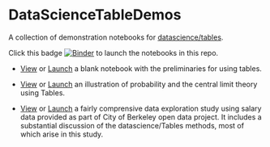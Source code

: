 # DataScienceTableDemos

A collection of demonstration notebooks for [datascience/tables](https://github.com/data-8/datascience).

Click this badge 
[![Binder](http://mybinder.org/badge.svg)](http://mybinder.org/repo/deculler/DataScienceTableDemos)
to launch the notebooks in this repo.

* [View](http://deculler.github.io/DataScienceTableDemos/blank.html) or
[Launch](http://mybinder.org/repo/deculler/DataScienceTableDemos/blank.ipynb)
a blank notebook with the preliminaries for using tables.

* [View](http://deculler.github.io/DataScienceTableDemos/RollingDice.html) or
[Launch](http://mybinder.org/repo/deculler/DataScienceTableDemos/RollingDice.ipynb)
an illustration of probability and the central limit theory using Tables.

* [View](http://deculler.github.io/DataScienceTableDemos/BerkeleySalary.html) or
[Launch](http://mybinder.org/repo/deculler/DataScienceTableDemos/BerkeleySalary.ipynb)
a fairly comprensive data exploration study using salary data provided
as part of City of Berkeley open data project.  It includes a substantial
discussion of the datascience/Tables methods, most of which arise in this 
study.





